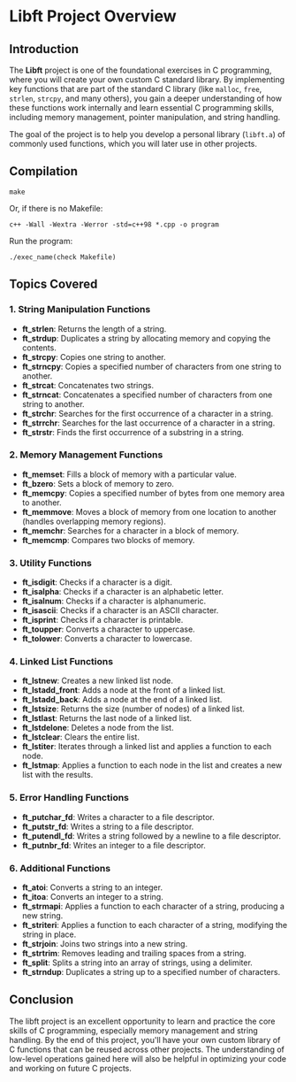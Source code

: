 # Libft Project Overview

## Introduction

The **Libft** project is one of the foundational exercises in C programming, where you will create your own custom C standard library. By implementing key functions that are part of the standard C library (like `malloc`, `free`, `strlen`, `strcpy`, and many others), you gain a deeper understanding of how these functions work internally and learn essential C programming skills, including memory management, pointer manipulation, and string handling.

The goal of the project is to help you develop a personal library (`libft.a`) of commonly used functions, which you will later use in other projects.

## Compilation

```
make
```
Or, if there is no Makefile:
```
c++ -Wall -Wextra -Werror -std=c++98 *.cpp -o program
```
Run the program:
```
./exec_name(check Makefile)
```

## Topics Covered

### 1. **String Manipulation Functions**
   - **ft_strlen**: Returns the length of a string.
   - **ft_strdup**: Duplicates a string by allocating memory and copying the contents.
   - **ft_strcpy**: Copies one string to another.
   - **ft_strncpy**: Copies a specified number of characters from one string to another.
   - **ft_strcat**: Concatenates two strings.
   - **ft_strncat**: Concatenates a specified number of characters from one string to another.
   - **ft_strchr**: Searches for the first occurrence of a character in a string.
   - **ft_strrchr**: Searches for the last occurrence of a character in a string.
   - **ft_strstr**: Finds the first occurrence of a substring in a string.

### 2. **Memory Management Functions**
   - **ft_memset**: Fills a block of memory with a particular value.
   - **ft_bzero**: Sets a block of memory to zero.
   - **ft_memcpy**: Copies a specified number of bytes from one memory area to another.
   - **ft_memmove**: Moves a block of memory from one location to another (handles overlapping memory regions).
   - **ft_memchr**: Searches for a character in a block of memory.
   - **ft_memcmp**: Compares two blocks of memory.

### 3. **Utility Functions**
   - **ft_isdigit**: Checks if a character is a digit.
   - **ft_isalpha**: Checks if a character is an alphabetic letter.
   - **ft_isalnum**: Checks if a character is alphanumeric.
   - **ft_isascii**: Checks if a character is an ASCII character.
   - **ft_isprint**: Checks if a character is printable.
   - **ft_toupper**: Converts a character to uppercase.
   - **ft_tolower**: Converts a character to lowercase.

### 4. **Linked List Functions**
   - **ft_lstnew**: Creates a new linked list node.
   - **ft_lstadd_front**: Adds a node at the front of a linked list.
   - **ft_lstadd_back**: Adds a node at the end of a linked list.
   - **ft_lstsize**: Returns the size (number of nodes) of a linked list.
   - **ft_lstlast**: Returns the last node of a linked list.
   - **ft_lstdelone**: Deletes a node from the list.
   - **ft_lstclear**: Clears the entire list.
   - **ft_lstiter**: Iterates through a linked list and applies a function to each node.
   - **ft_lstmap**: Applies a function to each node in the list and creates a new list with the results.

### 5. **Error Handling Functions**
   - **ft_putchar_fd**: Writes a character to a file descriptor.
   - **ft_putstr_fd**: Writes a string to a file descriptor.
   - **ft_putendl_fd**: Writes a string followed by a newline to a file descriptor.
   - **ft_putnbr_fd**: Writes an integer to a file descriptor.

### 6. **Additional Functions**
   - **ft_atoi**: Converts a string to an integer.
   - **ft_itoa**: Converts an integer to a string.
   - **ft_strmapi**: Applies a function to each character of a string, producing a new string.
   - **ft_striteri**: Applies a function to each character of a string, modifying the string in place.
   - **ft_strjoin**: Joins two strings into a new string.
   - **ft_strtrim**: Removes leading and trailing spaces from a string.
   - **ft_split**: Splits a string into an array of strings, using a delimiter.
   - **ft_strndup**: Duplicates a string up to a specified number of characters.

## Conclusion

The libft project is an excellent opportunity to learn and practice the core skills of C programming, especially memory management and string handling. By the end of this project, you'll have your own custom library of C functions that can be reused across other projects. The understanding of low-level operations gained here will also be helpful in optimizing your code and working on future C projects.
